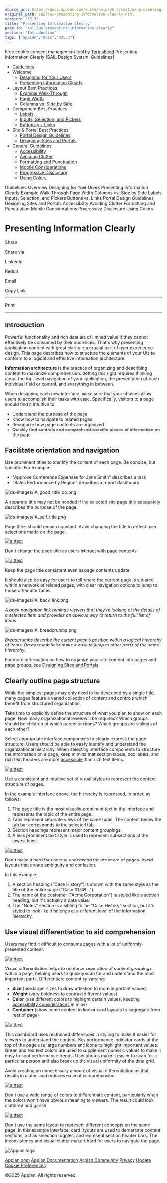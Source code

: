 ```yaml
---
source_url: https://docs.appian.com/suite/help/25.3/sail/ux-presenting-information-clearly.html
original_path: sail/ux-presenting-information-clearly.html
version: "25.3"
title: "Presenting Information Clearly"
page_id: "sail/ux-presenting-information-clearly"
section: "Introduction"
tags: ["appian","docs","v25.3"]
---
```



Free cookie consent management tool by [TermsFeed](https://www.termsfeed.com/) Presenting Information Clearly \[SAIL Design System: Guidelines\]

-   [Guidelines](/suite/help/25.3/sail/guidance.html)
-   Welcome
    -   [Designing for Your Users](/suite/help/25.3/sail/ux-designing-for-your-users.html)
    -   [Presenting Information Clearly](#)
-   Layout Best Practices
    -   [Example Walk-Through](/suite/help/25.3/sail/ux-example-walkthrough.html)
    -   [Page Width](/suite/help/25.3/sail/ux-page-width.html)
    -   [Columns vs. Side by Side](/suite/help/25.3/sail/ux-columns-and-side-by-side.html)
-   Component Best Practices
    -   [Labels](/suite/help/25.3/sail/ux-labels.html)
    -   [Inputs, Selection, and Pickers](/suite/help/25.3/sail/ux-inputs.html)
    -   [Buttons vs. Links](/suite/help/25.3/sail/ux-buttons-vs-links.html)
-   Site & Portal Best Practices
    -   [Portal Design Guidelines](/suite/help/25.3/sail/ux-portals.html)
    -   [Designing Sites and Portals](/suite/help/25.3/sail/ux-site-branding.html)
-   General Guidelines
    -   [Accessibility](/suite/help/25.3/sail/ux-accessibility.html)
    -   [Avoiding Clutter](/suite/help/25.3/sail/ux-avoiding-clutter.html)
    -   [Formatting and Punctuation](/suite/help/25.3/sail/ux-formatting-and-punctuation.html)
    -   [Mobile Considerations](/suite/help/25.3/sail/ux-mobile-considerations.html)
    -   [Progressive Disclosure](/suite/help/25.3/sail/ux-progressive-disclosure.html)
    -   [Using Colors](/suite/help/25.3/sail/ux-color-overview.html)

Guidelines Overview Designing for Your Users Presenting Information Clearly Example Walk-Through Page Width Columns vs. Side by Side Labels Inputs, Selection, and Pickers Buttons vs. Links Portal Design Guidelines Designing Sites and Portals Accessibility Avoiding Clutter Formatting and Punctuation Mobile Considerations Progressive Disclosure Using Colors

# Presenting Information Clearly

Share

Share via

LinkedIn

Reddit

Email

Copy Link

* * *

Print

* * *

## Introduction

Powerful functionality and rich data are of limited value if they cannot effectively be consumed by their audiences. That's why presenting application content with great clarity is a crucial part of user experience design. This page describes how to structure the elements of your UIs to conform to a logical and effective information architecture.

**Information architecture** is the practice of organizing and describing content to maximize comprehension. Getting this right requires thinking about the top-level navigation of your application, the presentation of each individual field or control, and everything in between.

When designing each new interface, make sure that your choices allow users to accomplish their tasks with ease. Specifically, visitors to a page should find it intuitive to:

-   Understand the purpose of the page
-   Know how to navigate to related pages
-   Recognize how page contents are organized
-   Quickly find controls and comprehend specific pieces of information on the page

## Facilitate orientation and navigation

Use prominent titles to identify the content of each page. Be concise, but specific. For example:

-   "Approve Conference Expenses for Jane Smith" describes a task
-   "Sales Performance by Region" describes a report dashboard

![ds-images/IA_good_title_do.png](ds-images/IA_good_title_do.png)

A separate title may not be needed if the selected site page title adequately describes the purpose of the page.

![ds-images/IA_self_title.png](ds-images/IA_self_title.png)

Page titles should remain constant. Avoid changing the title to reflect user selections made on the page.

[![alttext](ds-images/IA_change_title_dont.png)](ds-images/IA_change_title_dont.png)

Don't change the page title as users interact with page contents

[![alttext](ds-images/IA_change_title_do.png)](ds-images/IA_change_title_do.png)

Keep the page title consistent even as page contents update

It should also be easy for users to tell where the current page is situated within a network of related pages, with clear navigation options to jump to those other interfaces.

![ds-images/IA_back_link.png](ds-images/IA_back_link.png)

_A back navigation link reminds viewers that they're looking at the details of a selected item and provides an obvious way to return to the full list of items_

![ds-images/IA_breadcrumbs.png](ds-images/IA_breadcrumbs.png)

_[Breadcrumbs](../breadcrumbs-pattern.html) describe the current page's position within a logical hierarchy of items. Breadcrumb links make it easy to jump to other parts of the same hierarchy._

For more information on how to organize your site content into pages and page groups, see [Designing Sites and Portals](ux-site-branding.html#organizing-pages-and-page-groups).

## Clearly outline page structure

While the simplest pages may only need to be described by a single title, many pages feature a varied collection of content and controls which benefit from structured organization.

Take time to explicitly define the structure of what you plan to show on each page: How many organizational levels will be required? Which groups should be children of which parent sections? Which groups are siblings of each other?

Select appropriate interface components to clearly express the page structure. Users should be able to easily identify and understand the organizational hierarchy. When selecting interface components to structure the information on a page, keep in mind that section labels, box labels, and rich text headers are more [accessible](ux-accessibility.html#use-accessible-headers) than rich text items.

[![alttext](ds-images/IA_structure_do.png)](ds-images/IA_structure_do.png)

Use a consistent and intuitive set of visual styles to represent the content structure of pages.

In the example interface above, the hierarchy is expressed, in order, as follows:

1.  The page title is the most visually-prominent text in the interface and represents the topic of the entire page.
2.  Tabs represent separate views of the same topic. The content below the tab bar corresponds to the selected tab.
3.  Section headings represent major content groupings.
4.  A less prominent text style is used to represent subsections at the lowest level.

[![alttext](ds-images/IA_confusing_hierarchy_dont.png)](ds-images/IA_confusing_hierarchy_dont.png)

Don't make it hard for users to understand the structure of pages. Avoid layouts that create ambiguity and confusion.

In this example:

1.  A section heading ("Case History") is shown with the same style as the title of the entire page ("Case #1748…").
2.  The name of the customer ("Acme Corporation") is styled like a section heading, but it's actually a data value.
3.  The "Notes" section is a sibling to the "Case History" section, but it's styled to look like it belongs at a different level of the information hierarchy.

## Use visual differentiation to aid comprehension

Users may find it difficult to consume pages with a lot of uniformly-presented content.

[![alttext](ds-images/IA_diff_dont.png)](ds-images/IA_diff_dont.png)

Visual differentiation helps to reinforce separation of content groupings within a page, helping users to quickly scan for and understand the most important parts. Differentiate content by varying:

-   **Size** (use larger sizes to draw attention to more important values)
-   **Weight** (vary boldness to contrast different values)
-   **Color** (use different colors to highlight certain values, keeping [accessibility considerations](ux-rich-text.html) in mind)
-   **Container** (show some content in box or card layouts to segregate from rest of page)

[![alttext](ds-images/IA_diff_do.png)](ds-images/IA_diff_do.png)

This dashboard uses restrained differences in styling to make it easier for viewers to understand the content. Key performance indicator cards at the top of the page use large numbers and icons to highlight important values. Green and red text colors are used to supplement numeric values to make it easy to spot performance trends. User photos make it easier to scan for a particular person and also break up the visual uniformity of the data grid.

Avoid creating an unnecessary amount of visual differentiation as that results in clutter and reduces ease of comprehension.

[![alttext](ds-images/IA_random_colors_dont.png)](ds-images/IA_random_colors_dont.png)

Don't use a wide range of colors to differentiate content, particularly when the colors won't have obvious meaning to viewers. The result could look cluttered and garish.

[![alttext](ds-images/IA_random_layouts_dont.png)](ds-images/IA_random_layouts_dont.png)

Don't use the same layout to represent different concepts on the same page. In this example interface, card layouts are used to demarcate content sections, act as selection toggles, and represent section header bars. The inconsistency and visual clutter make it hard for users to navigate the page.

![Appian logo](../images/design-sys/logo-appian-white-rebrand.svg)

[Appian.com](https://www.appian.com/) [Appian Documentation](/suite/help/25.3/) [Appian Community](https://community.appian.com) [Privacy](https://appian.com/legal/privacy-information.html) [Update Cookie Preferences](#)
 

©2025 Appian. All rights reserved.